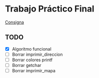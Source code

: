 # Trabajo Práctico Final

[Consigna](TPFinal.pdf)

## TODO
- [x] Algoritmo funcional
- [ ] Borrar imprimir_direccion
- [ ] Borrar colores printf
- [ ] Borrar getchar
- [ ] Borrar imprimir_mapa